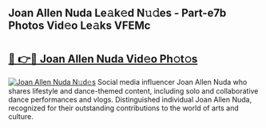 ## Joan Allen Nuda Le𝚊k𝚎d N𝚞𝚍es - Part-e7b Photos Vid𝚎o Le𝚊ks VFEMc

# <h2><a href="http://fbbke63.evod.top/?m=Joan+Allen+Nuda">🔗 👉🔴 Joan Allen Nuda Vid𝚎o Ph𝚘t𝚘s</a></h2>

[![Joan Allen Nuda N𝚞d𝚎s](https://i.imgur.com/8V9OHl7.gif)](http://fbbke63.evod.top/?m=Joan+Allen+Nuda)
Social media influencer Joan Allen Nuda who shares lifestyle and dance-themed content, including solo and collaborative dance performances and vlogs. Distinguished individual Joan Allen Nuda, recognized for their outstanding contributions to the world of arts and culture. 
